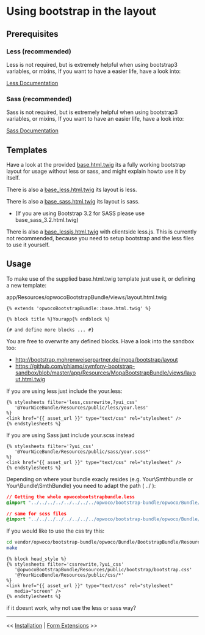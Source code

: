 Using bootstrap in the layout
=============================

Prerequisites
-------------

### Less (recommended)

Less is not required, but is extremely helpful when using bootstrap3 variables, or mixins,
If you want to have a easier life, have a look into:

[Less Documentation](https://github.com/opwoco/BootstrapBundle/blob/master/Resources/doc/less-installation.md)

### Sass (recommended)

Sass is not required, but is extremely helpful when using bootstrap3 variables, or mixins,
If you want to have an easier life, have a look into:

[Sass Documentation](https://github.com/opwoco/BootstrapBundle/blob/master/Resources/doc/sass-configuration.md)

Templates
---------

Have a look at the provided [base.html.twig](https://github.com/opwoco/BootstrapBundle/blob/master/Resources/views/base.html.twig) its a fully working bootstrap layout for usage without less or sass, and might explain howto use it by itself.

There is also a [base_less.html.twig](https://github.com/opwoco/BootstrapBundle/blob/master/Resources/views/base_less.html.twig) its layout is less.

There is also a [base_sass.html.twig](https://github.com/opwoco/BootstrapBundle/blob/master/Resources/views/base_sass.html.twig) its layout is sass.
- (If you are using Bootstrap 3.2 for SASS please use base_sass_3.2.html.twig)

There is also a [base_lessjs.html.twig](https://github.com/opwoco/BootstrapBundle/blob/master/Resources/views/base_lessjs.html.twig) with clientside less.js. This is currently not recommended, because you need to setup bootstrap and the less files to use it yourself.

Usage
-----

To make use of the supplied base.html.twig template just use it, or
defining a new template:

app/Resources/opwocoBootstrapBundle/views/layout.html.twig

```jinja
{% extends 'opwocoBootstrapBundle::base.html.twig' %}

{% block title %}Yourapp{% endblock %}

{# and define more blocks ... #}

```

You are free to overwrite any defined blocks.
Have a look into the sandbox too:

 * http://bootstrap.mohrenweiserpartner.de/mopa/bootstrap/layout
 * https://github.com/phiamo/symfony-bootstrap-sandbox/blob/master/app/Resources/MopaBootstrapBundle/views/layout.html.twig

If you are using less just include the your.less:

``` jinja
{% stylesheets filter='less,cssrewrite,?yui_css'
   '@YourNiceBundle/Resources/public/less/your.less'
%}
<link href="{{ asset_url }}" type="text/css" rel="stylesheet" />
{% endstylesheets %}
```

If you are using Sass just include your.scss instead

``` jinja
{% stylesheets filter='?yui_css'
   '@YourNiceBundle/Resources/public/sass/your.scss*'
%}
<link href="{{ asset_url }}" type="text/css" rel="stylesheet" />
{% endstylesheets %}
```

Depending on where your bundle exacly resides (e.g. Your\Smthbundle or Your\Bundle\SmthBundle)
you need to adapt the path ( ../ ):

``` css
// Getting the whole opwocobootstrapbundle.less
@import "../../../../../../../../opwoco/bootstrap-bundle/opwoco/Bundle/BootstrapBundle/Resources/public/less/opwocobootstrapbundle.less";

// same for scss files
@import "../../../../../../../../opwoco/bootstrap-bundle/opwoco/Bundle/BootstrapBundle/Resources/public/less/opwocobootstrapbundle.scss";

```

If you would like to use the css try this:

```bash
cd vendor/opwoco/bootstrap-bundle/opwoco/Bundle/BootstrapBundle/Resources/public/bootstrap
make
```

``` jinja
{% block head_style %}
{% stylesheets filter='cssrewrite,?yui_css'
   '@opwocoBootstrapBundle/Resources/public/bootstrap/bootstrap.css'
   '@YourNiceBundle/Resources/public/css/*'
%}
<link href="{{ asset_url }}" type="text/css" rel="stylesheet"
   media="screen" />
{% endstylesheets %}
```

if it doesnt work, why not use the less or sass way?

---

<< [Installation](https://github.com/opwoco/BootstrapBundle/blob/master/Resources/doc/1-installation.md) | [Form Extensions](https://github.com/opwoco/BootstrapBundle/blob/master/Resources/doc/3-form-extension-templates.md) >>
